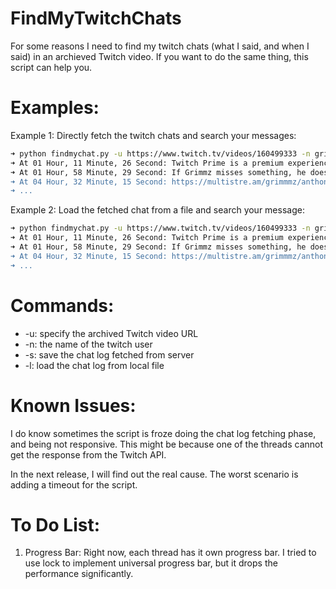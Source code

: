# FindMyTwitchChats

For some reasons I need to find my twitch chats (what I said, and when I said) in an archieved Twitch video.
If you want to do the same thing, this script can help you.

# Examples:

Example 1: Directly fetch the twitch chats and search your messages:
```bash
➜ python findmychat.py -u https://www.twitch.tv/videos/160499333 -n grimlinzbot -s grimmmz
➜ At 01 Hour, 11 Minute, 26 Second: Twitch Prime is a premium experience on Twitch that is included with an Amazon Prime membership. ➜ A FREE CHANNEL SUBSCRIPTION EVERY 30 DAYS TO BE USED ON ANY PARTNERED CHANNEL, ad-free viewing on Twitch, exclusive emotes, and chat badge.
➜ At 01 Hour, 58 Minute, 29 Second: If Grimmz misses something, he doesn't use chat to go back for it
➜ At 04 Hour, 32 Minute, 15 Second: https://multistre.am/grimmmz/anthony_kongphan/layout3/
➜ ...
```

Example 2: Load the fetched chat from a file and search your message:
```bash
➜ python findmychat.py -u https://www.twitch.tv/videos/160499333 -n grimlinzbot -l grimmmz
➜ At 01 Hour, 11 Minute, 26 Second: Twitch Prime is a premium experience on Twitch that is included with an Amazon Prime membership. ➜ A FREE CHANNEL SUBSCRIPTION EVERY 30 DAYS TO BE USED ON ANY PARTNERED CHANNEL, ad-free viewing on Twitch, exclusive emotes, and chat badge.
➜ At 01 Hour, 58 Minute, 29 Second: If Grimmz misses something, he doesn't use chat to go back for it
➜ At 04 Hour, 32 Minute, 15 Second: https://multistre.am/grimmmz/anthony_kongphan/layout3/
➜ ...
```

# Commands:
* -u: specify the archived Twitch video URL
* -n: the name of the twitch user
* -s: save the chat log fetched from server
* -l: load the chat log from local file

# Known Issues:

I do know sometimes the script is froze doing the chat log fetching phase, and being not responsive.
This might be because one of the threads cannot get the response from the Twitch API.

In the next release, I will find out the real cause. The worst scenario is adding a timeout for the script.

# To Do List:

1. Progress Bar:
Right now, each thread has it own progress bar. I tried to use lock to implement universal progress bar, but 
it drops the performance significantly.